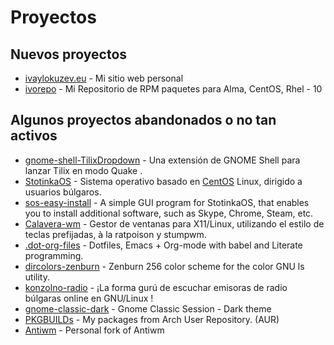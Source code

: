 # Proyectos

## Nuevos proyectos

- [ivaylokuzev.eu](https://github.com/ivoarch/ivaylokuzev.eu) - Mi sitio web personal
- [ivorepo](https://repo.ivaylokuzev.eu/alma+epel-10/) - Mi Repositorio de RPM paquetes para Alma, CentOS, Rhel - 10 

## Algunos proyectos abandonados o no tan activos

- [gnome-shell-TilixDropdown](https://github.com/ivoarch/gnome-shell-TilixDropdown) - Una extensión de GNOME Shell para lanzar Tilix en modo Quake .
- [StotinkaOS](https://github.com/StotinkaOS) - Sistema operativo basado en [CentOS](https://www.centos.org/) Linux, dirigido a usuarios búlgaros.
- [sos-easy-install](https://github.com/StotinkaOS/sos-easy-install) - A simple GUI program for StotinkaOS, that enables you to install additional software, such as Skype, Chrome, Steam, etc.
- [Calavera-wm](https://github.com/ivoarch/calavera-wm) - Gestor de ventanas para X11/Linux, utilizando el estilo de teclas prefijadas, à la ratpoison y stumpwm.
- [.dot-org-files](https://github.com/ivoarch/.dot-org-files) - Dotfiles, Emacs + Org-mode with babel and Literate programming.
- [dircolors-zenburn](https://github.com/ivoarch/dircolors-zenburn) - Zenburn 256 color scheme for the color GNU ls utility.
- [konzolno-radio](https://github.com/ivoarch/konzolno-radio) - ¡La forma gurú de escuchar emisoras de radio búlgaras online en GNU/Linux !
- [gnome-classic-dark](https://github.com/ivoarch/gnome-classic-dark) - Gnome Classic Session - Dark theme
- [PKGBUILDs](https://github.com/ivoarch/PKGBUILDs) - My packages from Arch User Repository. (AUR)
- [Antiwm](https://github.com/ivoarch/antiwm) - Personal fork of Antiwm
